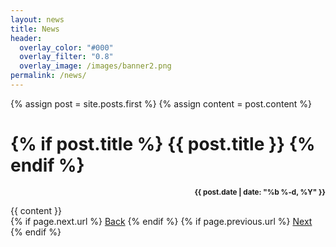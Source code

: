 ```yaml
---
layout: news
title: News
header:
  overlay_color: "#000"
  overlay_filter: "0.8"
  overlay_image: /images/banner2.png
permalink: /news/
---
```


{% assign post = site.posts.first %}
{% assign content = post.content %}

<h1 class="entry-title">
{% if post.title %}
    {{ post.title }}
{% endif %}
</h1>

<p align="right"><b><small>{{ post.date | date: "%b %-d, %Y" }}</small></b></p>
{{ content }}

<div>
  {% if page.next.url %}
    <a class="btn btn--inverse" href="{{page.next.url}}">Back</a>
  {% endif %}
  {% if page.previous.url %}
    <a class="btn btn--inverse" href="{{page.previous.url}}">Next</a>
  {% endif %}
</div>
